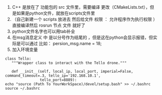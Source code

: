  1. C++ 是放在了 功能包的 src 文件里，需要编译 更改（CMakeLists.txt），但是如果是python文件，就放在scripts文件里 
 2. （自己新建一个 scripts 放进去 然后给文件 权限 ： 允许程序作为执行权限 ）直接编译然后 rosrun 节点 文件 就好了
 3. python文件名字也可以用tab补全
 4. 在msg消息定义 中 是以分号作为结尾的 ，但是这在python会显示报错，但实际是可以通过 比如：        persion_msg.name = 18;
5. 加入环境变量 



 ```
 class Tello:
    """Wrapper class to interact with the Tello drone."""

    def __init__(self, local_ip, local_port, imperial=False, command_timeout=.3, tello_ip='192.168.10.1',
                 tello_port=8889):
 echo "source (Path To YourWorkSpace)/devel/setup.bash" >> ~/.bashrc
 source ~/.bashrc
 ```
